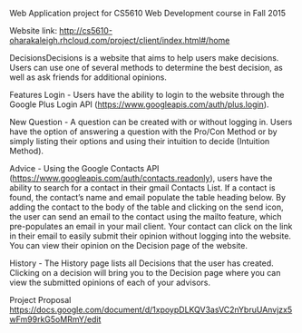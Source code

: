 Web Application project for CS5610 Web Development course in Fall 2015

Website link: http://cs5610-oharakaleigh.rhcloud.com/project/client/index.html#/home

DecisionsDecisions is a website that aims to help users make decisions. Users can use one of several methods to determine the best decision, as well as ask friends for additional opinions.

Features
Login - Users have the ability to login to the website through the Google Plus Login API (https://www.googleapis.com/auth/plus.login). 

New Question - A question can be created with or without logging in.  Users have the option of answering a question with the Pro/Con Method or by simply listing their options and using their intuition to decide (Intuition Method).

Advice - Using the Google Contacts API (https://www.googleapis.com/auth/contacts.readonly), users have the ability to search for a contact in their gmail Contacts List.  If a contact is found, the contact’s name and email populate the table heading below. By adding the contact to the body of the table and clicking on the send icon, the user can send an email to the contact using the mailto feature, which pre-populates an email in your mail client.  Your contact can click on the link in their email to easily submit their opinion without logging into the website.  You can view their opinion on the Decision page of the website.  

History - The History page lists all Decisions that the user has created.  Clicking on a decision will bring you to the Decision page where you can view the submitted opinions of each of your advisors. 

Project Proposal
https://docs.google.com/document/d/1xpoypDLKQV3asVC2nYbruUAnvjzx5wFm99rkG5oMRmY/edit
